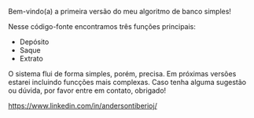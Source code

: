 Bem-vindo(a) a primeira versão do meu algoritmo de banco simples!

Nesse código-fonte encontramos três funções principais:
* Depósito
* Saque
* Extrato

O sistema flui de forma simples, porém, precisa.
Em próximas versões estarei incluindo funcções mais complexas.
Caso tenha alguma sugestão ou dúvida, por favor entre em contato, obrigado!

https://www.linkedin.com/in/andersontiberioj/

